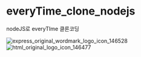 # everyTime_clone_nodejs
nodeJS로  everyTIme  클론코딩


![express_original_wordmark_logo_icon_146528](https://user-images.githubusercontent.com/48907339/101193677-4a0d8780-36a0-11eb-8abd-4704056f4f48.png)![html_original_logo_icon_146477](https://user-images.githubusercontent.com/48907339/101193949-a5d81080-36a0-11eb-8dfc-491d07254369.png)
